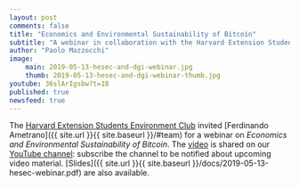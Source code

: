 ```yaml
---
layout: post
comments: false
title: "Economics and Environmental Sustainability of Bitcoin"
subtitle: "A webinar in collaboration with the Harvard Extension Students Environment Club"
author: "Paolo Mazzocchi"
image:
    main: 2019-05-13-hesec-and-dgi-webinar.jpg
    thumb: 2019-05-13-hesec-and-dgi-webinar-thumb.jpg
youtube: 36slArIgsbw?t=18
published: true
newsfeed: true
---
```


The [Harvard Extension Students Environment Club](https://hesec.extension.harvard.edu/webinars)
invited
[Ferdinando Ametrano]({{ site.url }}{{ site.baseurl }}/#team)
for a webinar on *Economics and Environmental Sustainability of Bitcoin*.
The [video](https://youtu.be/36slArIgsbw?t=18) is shared on our
[YouTube channel](https://www.youtube.com/channel/UC8h0W-Jan5GkbHLQAO0FYKA): subscribe
the channel to be notified about upcoming video material.
[Slides]({{ site.url }}{{ site.baseurl }}/docs/2019-05-13-hesec-webinar.pdf) are also available.
